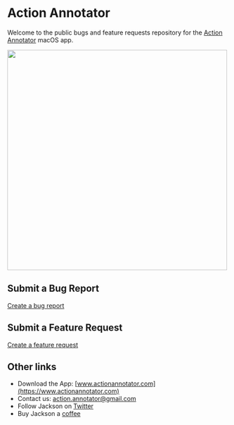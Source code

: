 # Action Annotator

Welcome to the public bugs and feature requests repository for the [Action Annotator](https://www.actionannotator.com) macOS app. 

<img src="/demo.gif" height="500px"/>

## Submit a Bug Report

[Create a bug report](https://github.com/jaxony/action-annotator/issues/new?assignees=jaxony&labels=bug&template=bug_report.md&title=Bug%3A+%5Bplease+replace+with+summary%5D)

## Submit a Feature Request

[Create a feature request](https://github.com/jaxony/action-annotator/issues/new?assignees=jaxony&labels=enhancement&template=feature_request.md&title=Feature%3A+%5Bplease+replace+with+summary%5D)

## Other links

- Download the App: [www.actionannotator.com](https://www.actionannotator.com)
- Contact us: action.annotator@gmail.com
- Follow Jackson on [Twitter](https://twitter.com/macos_n_cheese)
- Buy Jackson a [coffee](https://www.buymeacoffee.com/jacksonhuang)